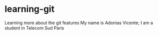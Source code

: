 # learning-git
Learning more about the git features
My name is Adonias Vicente; I am a student in Telecom Sud Paris
